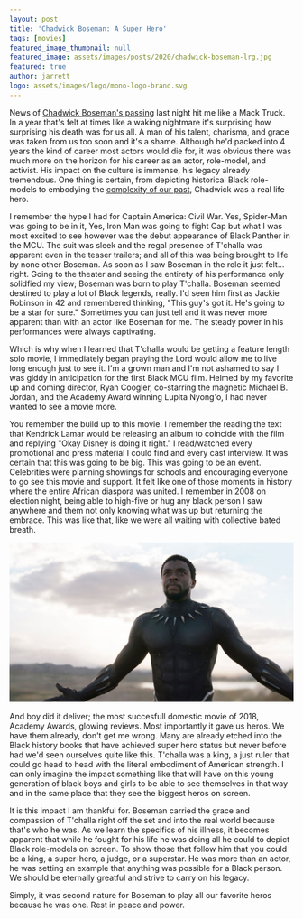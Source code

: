 ```yaml
---
layout: post
title: 'Chadwick Boseman: A Super Hero'
tags: [movies]
featured_image_thumbnail: null
featured_image: assets/images/posts/2020/chadwick-boseman-lrg.jpg
featured: true
author: jarrett
logo: assets/images/logo/mono-logo-brand.svg
---
```


News of [Chadwick Boseman's passing](https://twitter.com/chadwickboseman/status/1299530165463199747) last night hit me like a Mack Truck. In a year that's felt at times like a waking nightmare it's surprising how surprising his death was for us all. A man of his talent, charisma, and grace was taken from us too soon and it's a shame. Although he'd packed into 4 years the kind of career most actors would die for, it was obvious there was much more on the horizon for his career as an actor, role-model, and activist. His impact on the culture is immense, his legacy already tremendous. One thing is certain, from depicting historical Black role-models to embodying the [complexity of our past](https://blacktexan.com/Da-5-Bloods-Review), Chadwick was a real life hero.

I remember the hype I had for Captain America: Civil War. Yes, Spider-Man was going to be in it, Yes, Iron Man was going to fight Cap but what I was most excited to see however was the debut appearance of Black Panther in the MCU. The suit was sleek and the regal presence of T'challa was apparent even in the teaser trailers; and all of this was being brought to life by none other Boseman. As soon as I saw Boseman in the role it just felt... right. Going to the theater and seeing the entirety of his performance only solidfied my view; Boseman was born to play T'challa. Boseman seemed destined to play a lot of Black legends, really. I'd seen him first as Jackie Robinson in 42 and remembered thinking, "This guy's got it. He's going to be a star for sure." Sometimes you can just tell and it was never more apparent than with an actor like Boseman for me. The steady power in his performances were always captivating.

Which is why when I learned that T'challa would be getting a feature length solo movie, I immediately began praying the Lord would allow me to live long enough just to see it. I'm a grown man and I'm not ashamed to say I was giddy in anticipation for the first Black MCU film. Helmed by my favorite up and coming director, Ryan Coogler, co-starring the magnetic Michael B. Jordan, and the Academy Award winning Lupita Nyong'o, I had never wanted to see a movie more.

You remember the build up to this movie. I remember the reading the text that Kendrick Lamar would be releasing an album to coincide with the film and replying "Okay Disney is doing it right." I read/watched every promotional and press material I could find and every cast interview. It was certain that this was going to be big. This was going to be an event. Celebrities were planning showings for schools and encouraging everyone to go see this movie and support. It felt like one of those moments in history where the entire African diaspora was united. I remember in 2008 on election night, being able to high-five or hug any black person I saw anywhere and them not only knowing what was up but returning the embrace. This was like that, like we were all waiting with collective bated breath.

![](assets/images/posts/2020/chadwick-boseman-2.jpg#wide)

And boy did it deliver; the most succesfull domestic movie of 2018, Academy Awards, glowing reviews. Most importantly it gave us heros. We have them already, don't get me wrong. Many are already etched into the Black history books that have achieved super hero status but never before had we'd seen ourselves quite like this. T'challa was a king, a just ruler that could go head to head with the literal embodiment of American strength. I can only imagine the impact something like that will have on this young generation of black boys and girls to be able to see themselves in that way and in the same place that they see the biggest heros on screen.

It is this impact I am thankful for. Boseman carried the grace and compassion of T'challa right off the set and into the real world because that's who he was. As we learn the specifics of his illness, it becomes apparent that while he fought for his life he was doing all he could to depict Black role-models on screen. To show those that follow him that you could be a king, a super-hero, a judge, or a superstar. He was more than an actor, he was setting an example that anything was possible for a Black person. We should be eternally greatful and strive to carry on his legacy.

Simply, it was second nature for Boseman to play all our favorite heros because he was one. Rest in peace and power.